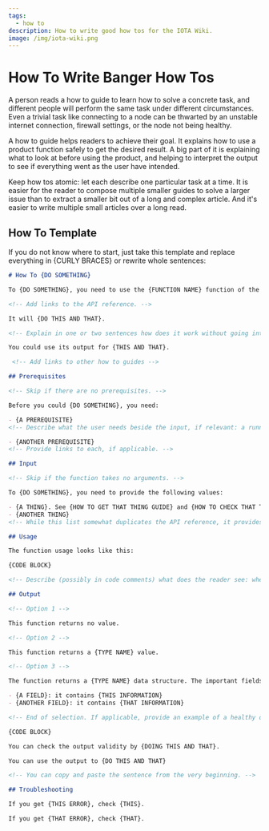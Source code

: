 ```yaml
---
tags:
  - how to
description: How to write good how tos for the IOTA Wiki.
image: /img/iota-wiki.png
---
```


# How To Write Banger How Tos

A person reads a how to guide to learn how to solve a concrete task, and different people will perform the same task under different circumstances. Even a trivial task like connecting to a node can be thwarted by an unstable internet connection, firewall settings, or the node not being healthy.

A how to guide helps readers to achieve their goal. It explains how to use a product function safely to get the desired result. A big part of it is explaining what to look at before using the product, and helping to interpret the output to see if everything went as the user have intended.

Keep how tos atomic: let each describe one particular task at a time. It is easier for the reader to compose multiple smaller guides to solve a larger issue than to extract a smaller bit out of a long and complex article. And it's easier to write multiple small articles over a long read.

## How To Template

If you do not know where to start, just take this template and replace everything in \{CURLY BRACES\} or rewrite whole sentences:

```markdown
# How To {DO SOMETHING}

To {DO SOMETHING}, you need to use the {FUNCTION NAME} function of the {CLASS NAME} class.

<!-- Add links to the API reference. -->

It will {DO THIS AND THAT}.

<!-- Explain in one or two sentences how does it work without going into details. -->

You could use its output for {THIS AND THAT}.

 <!-- Add links to other how to guides -->

## Prerequisites

<!-- Skip if there are no prerequisites. -->

Before you could {DO SOMETHING}, you need:

- {A PREREQUISITE}
<!-- Describe what the user needs beside the input, if relevant: a running node instance, additional libraries on the machine, initial setup, and so on. -->

- {ANOTHER PREREQUISITE}
<!-- Provide links to each, if applicable. -->

## Input

<!-- Skip if the function takes no arguments. -->

To {DO SOMETHING}, you need to provide the following values:

- {A THING}. See {HOW TO GET THAT THING GUIDE} and {HOW TO CHECK THAT THIS THING IS CORRECT}
- {ANOTHER THING}
<!-- While this list somewhat duplicates the API reference, it provides a context that helps to apply this function to the real world task. -->

## Usage

The function usage looks like this:

{CODE BLOCK}

<!-- Describe (possibly in code comments) what does the reader see: where is the initial setup, where is the actual usage, and where is the variable that stores the output. -->

## Output

<!-- Option 1 -->

This function returns no value.

<!-- Option 2 -->

This function returns a {TYPE NAME} value.

<!-- Option 3 -->

The function returns a {TYPE NAME} data structure. The important fields are:

- {A FIELD}: it contains {THIS INFORMATION}
- {ANOTHER FIELD}: it contains {THAT INFORMATION}

<!-- End of selection. If applicable, provide an example of a healthy output: -->

{CODE BLOCK}

You can check the output validity by {DOING THIS AND THAT}.

You can use the output to {DO THIS AND THAT}

<!-- You can copy and paste the sentence from the very beginning. -->

## Troubleshooting

If you get {THIS ERROR}, check {THIS}.

If you get {THAT ERROR}, check {THAT}.
```
